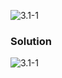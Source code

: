 ![3.1-1](https://github.com/cpp-rakesh/Algorithms/blob/master/Chapter_3_Growth_of_Functions/3.1_Asymptotic_Notation/Exercises/repo/3.1-1_problem.png)

### Solution
![3.1-1](https://github.com/cpp-rakesh/Algorithms/blob/master/Chapter_3_Growth_of_Functions/3.1_Asymptotic_Notation/Exercises/repo/3.1-1_solution.png)